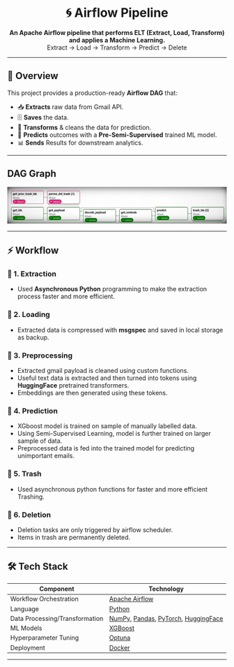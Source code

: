 <h1 align="center">🌀 Airflow Pipeline</h1>

<p align="center">
  <b>An Apache Airflow pipeline that performs ELT (Extract, Load, Transform) and applies a Machine Learning.</b><br/>
  Extract → Load → Transform → Predict → Delete
</p>

---

## 📖 Overview

This project provides a production-ready **Airflow DAG** that:

- 📥 **Extracts** raw data from Gmail API.
- 🗄 **Saves** the data.
- 🧹 **Transforms** & cleans the data for prediction.
- 🤖 **Predicts** outcomes with a **Pre-Semi-Supervised** trained ML model.
- 📊 **Sends** Results for downstream analytics.

---

## DAG Graph

<a href="url"><img src="images/dag.png"></a>

---

## ⚡ Workflow

### 🔹 1. Extraction

- Used **Asynchronous Python** programming to make the extraction process faster and more efficient.

### 🔹 2. Loading

- Extracted data is compressed with **msgspec** and saved in local storage as backup.

### 🔹 3. Preprocessing

- Extracted gmail payload is cleaned using custom functions.
- Useful text data is extracted and then turned into tokens using **HuggingFace** pretrained transformers.
- Embeddings are then generated using these tokens.

### 🔹 4. Prediction

- XGboost model is trained on sample of manually labelled data.
- Using Semi-Supervised Learning, model is further trained on larger sample of data.
- Preprocessed data is fed into the trained model for predicting unimportant emails.

### 🔹 5. Trash

- Used asynchronous python functions for faster and more efficient Trashing.

### 🔹 6. Deletion

- Deletion tasks are only triggered by airflow scheduler.
- Items in trash are permanently deleted.

---

## 🛠 Tech Stack

| Component                      | Technology                                                                                                                                 |
| ------------------------------ | ------------------------------------------------------------------------------------------------------------------------------------------ |
| Workflow Orchestration         | [Apache Airflow](https://airflow.apache.org/)                                                                                              |
| Language                       | [Python](https://www.python.org/)                                                                                                          |
| Data Processing/Transformation | [NumPy](https://numpy.org/), [Pandas](https://pandas.pydata.org/), [PyTorch](https://pytorch.org/), [HuggingFace](https://huggingface.co/) |
| ML Models                      | [XGBoost](https://xgboost.readthedocs.io/)                                                                                                 |
| Hyperparameter Tuning          | [Optuna](https://optuna.org/)                                                                                                              |
| Deployment                     | [Docker](https://www.docker.com/)                                                                                                          |

---
